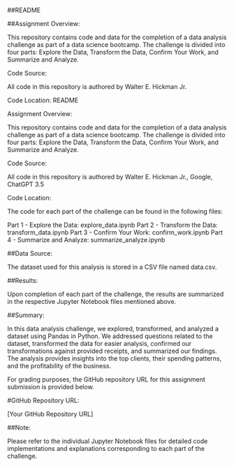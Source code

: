 ##README



##Assignment Overview:



This repository contains code and data for the completion of a data analysis challenge as part of a data science bootcamp. The challenge is divided into four parts: Explore the Data, Transform the Data, Confirm Your Work, and Summarize and Analyze.

Code Source:

All code in this repository is authored by Walter E. Hickman Jr.

Code Location: README

Assignment Overview:

This repository contains code and data for the completion of a data analysis challenge as part of a data science bootcamp. The challenge is divided into four parts: Explore the Data, Transform the Data, Confirm Your Work, and Summarize and Analyze.

Code Source:

All code in this repository is authored by Walter E. Hickman Jr., Google, ChatGPT 3.5 

Code Location:

The code for each part of the challenge can be found in the following files:

Part 1 - Explore the Data: explore_data.ipynb
Part 2 - Transform the Data: transform_data.ipynb
Part 3 - Confirm Your Work: confirm_work.ipynb
Part 4 - Summarize and Analyze: summarize_analyze.ipynb

##Data Source:

The dataset used for this analysis is stored in a CSV file named data.csv.

##Results:

Upon completion of each part of the challenge, the results are summarized in the respective Jupyter Notebook files mentioned above.

##Summary:

In this data analysis challenge, we explored, transformed, and analyzed a dataset using Pandas in Python. We addressed questions related to the dataset, transformed the data for easier analysis, confirmed our transformations against provided receipts, and summarized our findings. The analysis provides insights into the top clients, their spending patterns, and the profitability of the business.

For grading purposes, the GitHub repository URL for this assignment submission is provided below.

#GitHub Repository URL:

[Your GitHub Repository URL]

##Note:

Please refer to the individual Jupyter Notebook files for detailed code implementations and explanations corresponding to each part of the challenge.

